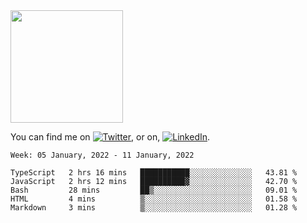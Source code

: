 <!-- ![visitors](https://visitor-badge.glitch.me/badge?page_id=page.id) -->

<img height="180em" src="https://github-readme-stats.vercel.app/api?username=alihernandez&show_icons=true&hide_border=true&&count_private=true&include_all_commits=true" />

<!-- Actual text -->

You can find me on [![Twitter][1.2]][1], or on, [![LinkedIn][2.2]][2].

<!-- Icons -->

[1.2]: http://i.imgur.com/wWzX9uB.png (twitter icon without padding)
[2.2]: https://raw.githubusercontent.com/MartinHeinz/MartinHeinz/master/linkedin-3-16.png (LinkedIn icon without padding)

<!-- Links to your social media accounts -->

[1]: https://twitter.com/phantomramen
[2]: https://www.linkedin.com/in/ali-hernandez-96b1b71a9/

<!--START_SECTION:waka-->
```text
Week: 05 January, 2022 - 11 January, 2022

TypeScript   2 hrs 16 mins   ███████████░░░░░░░░░░░░░░   43.81 % 
JavaScript   2 hrs 12 mins   ██████████▓░░░░░░░░░░░░░░   42.70 % 
Bash         28 mins         ██▒░░░░░░░░░░░░░░░░░░░░░░   09.01 % 
HTML         4 mins          ▒░░░░░░░░░░░░░░░░░░░░░░░░   01.58 % 
Markdown     3 mins          ▒░░░░░░░░░░░░░░░░░░░░░░░░   01.28 % 
```
<!--END_SECTION:waka-->

